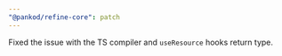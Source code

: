 ```yaml
---
"@pankod/refine-core": patch
---
```


Fixed the issue with the TS compiler and `useResource` hooks return type.
